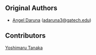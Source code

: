 Original Authors
----------------

 * [Angel Daruna](https://github.com/adaruna3/) (adaruna3@gatech.edu)

Contributors
------------
 
 [Yoshimaru Tanaka](https://github.com/robograffitti)
